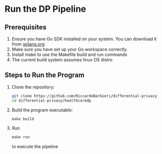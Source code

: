 # Run the DP Pipeline

## Prerequisites

1. Ensure you have Go SDK installed on your system. You can download it from [golang.org](https://golang.org/dl/).
2. Make sure you have set up your Go workspace correctly.
3. Install make to use the Makefile build and run commands 
4. The current build system assumes linux OS distro

## Steps to Run the Program

1. Clone the repository:
    ```bash
    git clone https://github.com/RiccardoBarbieri/differential-privacy
    cd differential-privacy/healthcaredp
    ```
2. Build the program executable:
    ```bash
   make build
    ```
3. Run
   ```bash
   make run
   ```
   to execute the pipeline

[//]: # (### Troubleshooting)

[//]: # ()
[//]: # (If you encounter any dependency issues, try running:)

[//]: # (go mod tidy)

[//]: # ()
[//]: # ()
[//]: # (Make sure all required data files specified through parameters exist.)

[//]: # ()
[//]: # ()
[//]: # (If you face permission issues, ensure you have the necessary rights to read/write in the project directory and files.)
